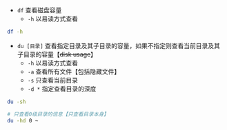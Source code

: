 - `df` 查看磁盘容量
	- `-h` 以易读方式查看

```bash
df -h
```

- `du [目录]` 查看指定目录及其子目录的容量，如果不指定则查看当前目录及其子目录的容量【~~disk usage~~】
	- `-h` 以易读方式查看
	- `-a` 查看所有文件【包括隐藏文件】
	- `-s` 只查看当前目录
	- `-d *` 指定查看目录的深度

```bash
du -sh

# 只查看0级目录的信息【只查看目录本身】
du -hd 0 ~
```

























